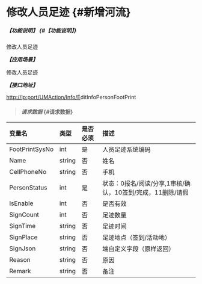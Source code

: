 # 修改人员足迹 {#新增河流}

##### _【功能说明】_ {#【功能说明】}

修改人员足迹

_**【应用场景】**_

修改人员足迹

_**【接口地址】**_

[http://ip:port/UMAction/Info/E](http://ip:port/HMAction/River/AddRiver)ditInfoPersonFootPrint

> #### _请求数据_ {#请求数据}

| 变量名 | 类型 | 是否必须 | 描述 |
| :--- | :--- | :--- | :--- |
| FootPrintSysNo | int | 是 | 人员足迹系统编码 |
| Name | string | 否 | 姓名 |
| CellPhoneNo | string | 否 | 手机 |
| PersonStatus | int | 是 | 状态：0报名/阅读/分享,1审核/确认，10签到/完成，11删除/请假 |
| IsEnable | int | 否 | 是否有效 |
| SignCount | int | 否 | 足迹数量 |
| SignTime | string | 否 | 足迹时间 |
| SignPlace | string | 否 | 足迹地点（签到/活动地） |
| SignJson | string | 否 | 端自定义字段（原样返回） |
| Reason | string | 否 | 原因 |
| Remark | string | 否 | 备注 |



